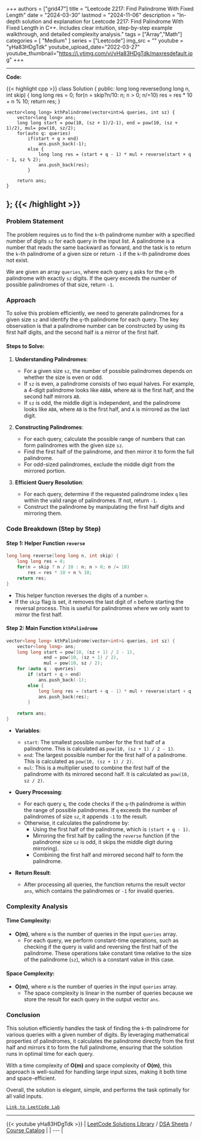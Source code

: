 
+++
authors = ["grid47"]
title = "Leetcode 2217: Find Palindrome With Fixed Length"
date = "2024-03-30"
lastmod = "2024-11-06"
description = "In-depth solution and explanation for Leetcode 2217: Find Palindrome With Fixed Length in C++. Includes clear intuition, step-by-step example walkthrough, and detailed complexity analysis."
tags = ["Array","Math"]
categories = [
    "Medium"
]
series = ["Leetcode"]
img_src = ""
youtube = "yHa83HDgTdk"
youtube_upload_date="2022-03-27"
youtube_thumbnail="https://i.ytimg.com/vi/yHa83HDgTdk/maxresdefault.jpg"
+++



---
**Code:**

{{< highlight cpp >}}
class Solution {
public:
    long long reverse(long long n, int skip) {
        long long res = 0;
        for(n = skip?n/10: n; n > 0; n/=10)
            res = res * 10 + n % 10;
        return res;
    }
    
    vector<long long> kthPalindrome(vector<int>& queries, int sz) {
        vector<long long> ans;
        long long start = pow(10, (sz + 1)/2-1), end = pow(10, (sz + 1)/2), mul= pow(10, sz/2);
        for(auto q: queries)
            if(start + q > end)
                ans.push_back(-1);
            else {
                long long res = (start + q - 1) * mul + reverse(start + q - 1, sz % 2);
                ans.push_back(res);
            }
        
        return ans;
    }
};
{{< /highlight >}}
---

### Problem Statement

The problem requires us to find the `k`-th palindrome number with a specified number of digits `sz` for each query in the input list. A palindrome is a number that reads the same backward as forward, and the task is to return the `k`-th palindrome of a given size or return `-1` if the `k`-th palindrome does not exist.

We are given an array `queries`, where each query `q` asks for the `q`-th palindrome with exactly `sz` digits. If the query exceeds the number of possible palindromes of that size, return `-1`.

### Approach

To solve this problem efficiently, we need to generate palindromes for a given size `sz` and identify the `q`-th palindrome for each query. The key observation is that a palindrome number can be constructed by using its first half digits, and the second half is a mirror of the first half.

#### Steps to Solve:
1. **Understanding Palindromes**:
   - For a given size `sz`, the number of possible palindromes depends on whether the size is even or odd.
   - If `sz` is even, a palindrome consists of two equal halves. For example, a 4-digit palindrome looks like `ABBA`, where `AB` is the first half, and the second half mirrors `AB`.
   - If `sz` is odd, the middle digit is independent, and the palindrome looks like `ABA`, where `AB` is the first half, and `A` is mirrored as the last digit.

2. **Constructing Palindromes**:
   - For each query, calculate the possible range of numbers that can form palindromes with the given size `sz`.
   - Find the first half of the palindrome, and then mirror it to form the full palindrome.
   - For odd-sized palindromes, exclude the middle digit from the mirrored portion.

3. **Efficient Query Resolution**:
   - For each query, determine if the requested palindrome index `q` lies within the valid range of palindromes. If not, return `-1`.
   - Construct the palindrome by manipulating the first half digits and mirroring them.

### Code Breakdown (Step by Step)

#### Step 1: Helper Function `reverse`

```cpp
long long reverse(long long n, int skip) {
    long long res = 0;
    for(n = skip ? n / 10 : n; n > 0; n /= 10)
        res = res * 10 + n % 10;
    return res;
}
```

- This helper function reverses the digits of a number `n`.
- If the `skip` flag is set, it removes the last digit of `n` before starting the reversal process. This is useful for palindromes where we only want to mirror the first half.

#### Step 2: Main Function `kthPalindrome`

```cpp
vector<long long> kthPalindrome(vector<int>& queries, int sz) {
    vector<long long> ans;
    long long start = pow(10, (sz + 1) / 2 - 1), 
              end = pow(10, (sz + 1) / 2), 
              mul = pow(10, sz / 2);
    for (auto q : queries)
        if (start + q > end)
            ans.push_back(-1);
        else {
            long long res = (start + q - 1) * mul + reverse(start + q - 1, sz % 2);
            ans.push_back(res);
        }
    
    return ans;
}
```

- **Variables**:
  - `start`: The smallest possible number for the first half of a palindrome. This is calculated as `pow(10, (sz + 1) / 2 - 1)`.
  - `end`: The largest possible number for the first half of a palindrome. This is calculated as `pow(10, (sz + 1) / 2)`.
  - `mul`: This is a multiplier used to combine the first half of the palindrome with its mirrored second half. It is calculated as `pow(10, sz / 2)`.

- **Query Processing**:
  - For each query `q`, the code checks if the `q`-th palindrome is within the range of possible palindromes. If `q` exceeds the number of palindromes of size `sz`, it appends `-1` to the result.
  - Otherwise, it calculates the palindrome by:
    - Using the first half of the palindrome, which is `(start + q - 1)`.
    - Mirroring the first half by calling the `reverse` function (if the palindrome size `sz` is odd, it skips the middle digit during mirroring).
    - Combining the first half and mirrored second half to form the palindrome.
  
- **Return Result**:
  - After processing all queries, the function returns the result vector `ans`, which contains the palindromes or `-1` for invalid queries.

### Complexity Analysis

#### Time Complexity:
- **O(m)**, where `m` is the number of queries in the input `queries` array.
  - For each query, we perform constant-time operations, such as checking if the query is valid and reversing the first half of the palindrome. These operations take constant time relative to the size of the palindrome (`sz`), which is a constant value in this case.

#### Space Complexity:
- **O(m)**, where `m` is the number of queries in the input `queries` array.
  - The space complexity is linear in the number of queries because we store the result for each query in the output vector `ans`.

### Conclusion

This solution efficiently handles the task of finding the `k`-th palindrome for various queries with a given number of digits. By leveraging mathematical properties of palindromes, it calculates the palindrome directly from the first half and mirrors it to form the full palindrome, ensuring that the solution runs in optimal time for each query. 

With a time complexity of **O(m)** and space complexity of **O(m)**, this approach is well-suited for handling large input sizes, making it both time and space-efficient.

Overall, the solution is elegant, simple, and performs the task optimally for all valid inputs.

[`Link to LeetCode Lab`](https://leetcode.com/problems/find-palindrome-with-fixed-length/description/)

---
{{< youtube yHa83HDgTdk >}}
| [LeetCode Solutions Library](https://grid47.xyz/leetcode/) / [DSA Sheets](https://grid47.xyz/sheets/) / [Course Catalog](https://grid47.xyz/courses/) |
| --- |
